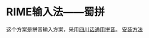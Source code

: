 # RIME输入法——蜀拼
这个方案是拼音输入方案，采用[四川话通用拼音](https://zhuanlan.zhihu.com/p/34562639)。
[安装方法](https://hanhngiox.net/install/selection.html)
